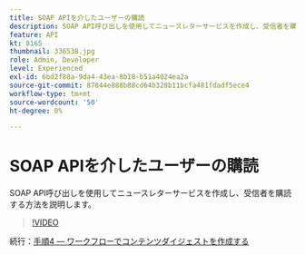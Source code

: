 ```yaml
---
title: SOAP APIを介したユーザーの購読
description: SOAP API呼び出しを使用してニュースレターサービスを作成し、受信者を購読する方法を説明します。
feature: API
kt: 8165
thumbnail: 336538.jpg
role: Admin, Developer
level: Experienced
exl-id: 6bd2f88a-9da4-43ea-8b18-b51a4024ea2a
source-git-commit: 87844e888b88cd64b328b11bcfa481fdadf5ece4
workflow-type: tm+mt
source-wordcount: '50'
ht-degree: 0%

---
```


# SOAP APIを介したユーザーの購読

SOAP API呼び出しを使用してニュースレターサービスを作成し、受信者を購読する方法を説明します。

>[!VIDEO](https://video.tv.adobe.com/v/336538?quality=12)

続行：[手順4 — ワークフローでコンテンツダイジェストを作成する](/help/tutorial-using-soap-apis/create-a-content-digest-overview.md)
